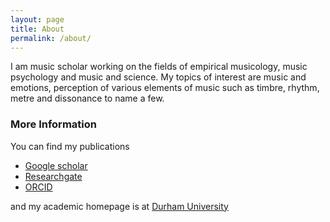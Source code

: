 ```yaml
---
layout: page
title: About
permalink: /about/
---
```


I am music scholar working on the fields of empirical musicology, music psychology and music and science. My topics of interest are music and emotions, perception of various elements of music such as timbre, rhythm, metre and dissonance to name a few.   

### More Information

You can find my publications

* [Google scholar](https://scholar.google.com/citations?user=K-odYUYAAAAJ&hl=en)
* [Researchgate](https://www.researchgate.net/profile/Tuomas_Eerola)
* [ORCID](https://orcid.org/0000-0002-2896-929X)

and my academic homepage is at [Durham University](https://www.dur.ac.uk/music/staff/profile/?id=11476)


<script src="https://bibbase.org/show?bib=https%3A%2F%2Ftuomaseerola.github.io%2FEerola.bib&commas=true&jsonp=1"></script>
